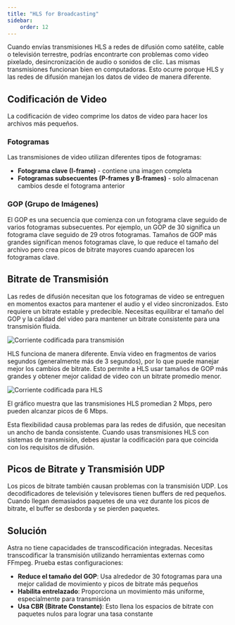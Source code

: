 ```yaml
---
title: "HLS for Broadcasting"
sidebar:
    order: 12
---
```


Cuando envías transmisiones HLS a redes de difusión como satélite, cable o televisión terrestre, podrías encontrarte con problemas como video pixelado, desincronización de audio o sonidos de clic. Las mismas transmisiones funcionan bien en computadoras. Esto ocurre porque HLS y las redes de difusión manejan los datos de video de manera diferente.

## Codificación de Video

La codificación de video comprime los datos de video para hacer los archivos más pequeños.

### Fotogramas

Las transmisiones de video utilizan diferentes tipos de fotogramas:

- **Fotograma clave (I-frame)** - contiene una imagen completa
- **Fotogramas subsecuentes (P-frames y B-frames)** - solo almacenan cambios desde el fotograma anterior

### GOP (Grupo de Imágenes)

El GOP es una secuencia que comienza con un fotograma clave seguido de varios fotogramas subsecuentes. Por ejemplo, un GOP de 30 significa un fotograma clave seguido de 29 otros fotogramas. Tamaños de GOP más grandes significan menos fotogramas clave, lo que reduce el tamaño del archivo pero crea picos de bitrate mayores cuando aparecen los fotogramas clave.

## Bitrate de Transmisión

Las redes de difusión necesitan que los fotogramas de video se entreguen en momentos exactos para mantener el audio y el video sincronizados. Esto requiere un bitrate estable y predecible. Necesitas equilibrar el tamaño del GOP y la calidad del video para mantener un bitrate consistente para una transmisión fluida.

![Corriente codificada para transmisión](https://cdn.cesbo.com/help/astra/delivery/broadcasting/limitations-of-hls/broadcast.png)

HLS funciona de manera diferente. Envía video en fragmentos de varios segundos (generalmente más de 3 segundos), por lo que puede manejar mejor los cambios de bitrate. Esto permite a HLS usar tamaños de GOP más grandes y obtener mejor calidad de video con un bitrate promedio menor.

![Corriente codificada para HLS](https://cdn.cesbo.com/help/astra/delivery/broadcasting/limitations-of-hls/ott.png)

El gráfico muestra que las transmisiones HLS promedian 2 Mbps, pero pueden alcanzar picos de 6 Mbps.

Esta flexibilidad causa problemas para las redes de difusión, que necesitan un ancho de banda consistente. Cuando usas transmisiones HLS con sistemas de transmisión, debes ajustar la codificación para que coincida con los requisitos de difusión.

## Picos de Bitrate y Transmisión UDP

Los picos de bitrate también causan problemas con la transmisión UDP. Los decodificadores de televisión y televisores tienen buffers de red pequeños. Cuando llegan demasiados paquetes de una vez durante los picos de bitrate, el buffer se desborda y se pierden paquetes.

## Solución

Astra no tiene capacidades de transcodificación integradas. Necesitas transcodificar la transmisión utilizando herramientas externas como FFmpeg. Prueba estas configuraciones:

- **Reduce el tamaño del GOP**: Usa alrededor de 30 fotogramas para una mejor calidad de movimiento y picos de bitrate más pequeños
- **Habilita entrelazado**: Proporciona un movimiento más uniforme, especialmente para transmisión
- **Usa CBR (Bitrate Constante)**: Esto llena los espacios de bitrate con paquetes nulos para lograr una tasa constante